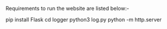 Requirements to run the website are listed below:-

pip install Flask
cd logger
python3 log.py
<New terminal>
python -m http.server
